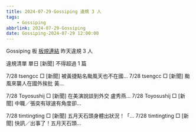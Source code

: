 ```yaml
---
title: 2024-07-29-Gossiping 違規 3 人
tags:
    - Gossiping
abbrlink: 2024-07-29-Gossiping
date: Gossiping-2024-07-29 12:00:00
---
```

Gossiping 板 [板規連結](https://www.ptt.cc/bbs/Gossiping/M.1637425085.A.07D.html)
昨天違規 3 人
<!-- more -->

違規清單
單日 [新聞] 不得超過 1 篇

7/28 tsengcc □ [新聞] 被黃捷點名颱風天也不在國…
7/28 tsengcc □ [新聞] 颱風來襲人在國外挨批 黃…

7/28 Toyosushij □ [新聞] 在美演說談到外交 盧秀燕…
7/28 Toyosushij □ [新聞] 中職／張奕有球速有角度卻…

7/28 timtingting □ [新聞] 五月天石頭身體出狀況！「…
7/28 timtingting □ [新聞] 快訊／出事了！五月天石頭…